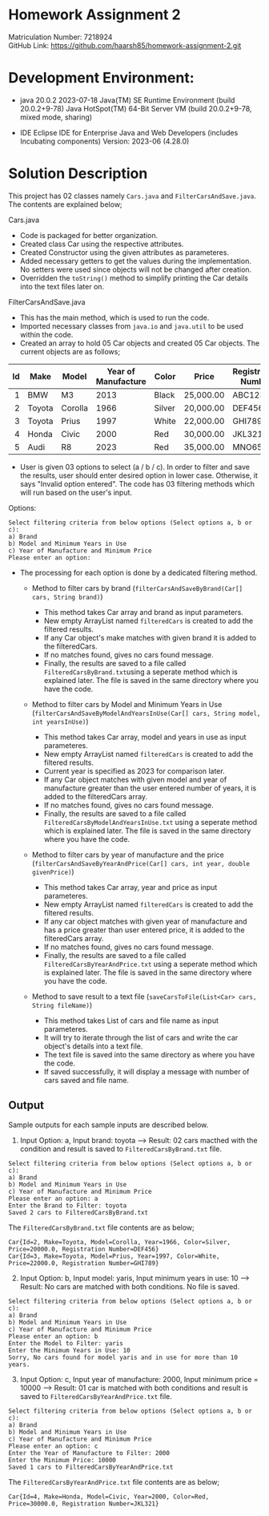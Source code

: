 # Homework Assignment 2
Matriculation Number: 7218924 <br />
GitHub Link: https://github.com/haarsh85/homework-assignment-2.git

# Development Environment:
- java 20.0.2 2023-07-18
Java(TM) SE Runtime Environment (build 20.0.2+9-78)
Java HotSpot(TM) 64-Bit Server VM (build 20.0.2+9-78, mixed mode, sharing)

-	IDE
Eclipse IDE for Enterprise Java and Web Developers (includes Incubating components)
Version: 2023-06 (4.28.0)

# Solution Description
This project has 02 classes namely `Cars.java` and `FilterCarsAndSave.java`. The contents are explained below;

Cars.java
- Code is packaged for better organization.
- Created class Car using the respective attributes.
- Created Constructor using the given attributes as parameteres.
- Added necessary getters to get the values during the implementation. No setters were used since objects will not be changed after creation.
- Overridden the `toString()` method to simplify printing the Car details into the text files later on.

FilterCarsAndSave.java
- This has the main method, which is used to run the code.
- Imported necessary classes from `java.io` and `java.util` to be used within the code.
- Created an array to hold 05 Car objects and created 05 Car objects. The current objects are as follows;

| Id | Make  | Model  | Year of Manufacture | Color | Price    | Registration Number |
|---:|-------|--------|---------------------|-------|----------|---------------------|
|   1| BMW   | M3     | 2013                | Black | 25,000.00| ABC123              |
|   2| Toyota| Corolla| 1966                | Silver| 20,000.00| DEF456              |
|   3| Toyota| Prius  | 1997                | White | 22,000.00| GHI789              |
|   4| Honda | Civic  | 2000                | Red   | 30,000.00| JKL321              |
|   5| Audi  | R8     | 2023                | Red   | 35,000.00| MNO654              |

- User is given 03 options to select (a / b / c). In order to filter and save the results, user should enter desired option in lower case. Otherwise, it says "Invalid option entered". The code has 03 filtering methods which will run based on the user's input.

Options:
```
Select filtering criteria from below options (Select options a, b or c): 
a) Brand
b) Model and Minimum Years in Use
c) Year of Manufacture and Minimum Price
Please enter an option: 
```
- The processing for each option is done by a dedicated filtering method.
  - Method to filter cars by brand (`filterCarsAndSaveByBrand(Car[] cars, String brand)`)
    - This method takes Car array and brand as input parameters.
    - New empty ArrayList named `filteredCars` is created to add the filtered results.
    - If any Car object's make matches with given brand it is added to the filteredCars.
    - If no matches found, gives no cars found message.
    - Finally, the results are saved to a file called `FilteredCarsByBrand.txt`using a seperate method which is explained later. The file is saved in the same directory where you have the code.

  - Method to filter cars by Model and Minimum Years in Use (`filterCarsAndSaveByModelAndYearsInUse(Car[] cars, String model, int yearsInUse)`)
    - This method takes Car array, model and years in use as input parameteres.
    - New empty ArrayList named `filteredCars` is created to add the filtered results.
    - Current year is specified as 2023 for comparison later.
    - If any Car object matches with given model and year of manufacture greater than the user entered number of years, it is added to the filteredCars array.
    - If no matches found, gives no cars found message.
    - Finally, the results are saved to a file called `FilteredCarsByModelAndYearsInUse.txt` using a seperate method which is explained later. The file is saved in the same directory where you have the code.
   
  - Method to filter cars by year of manufacture and the price (`filterCarsAndSaveByYearAndPrice(Car[] cars, int year, double givenPrice)`)
    - This method takes Car array, year and price as input parameteres.
    - New empty ArrayList named `filteredCars` is created to add the filtered results.
    - If any car object matches with given year of manufacture and has a price greater than user entered price, it is added to the filteredCars array.
    - If no matches found, gives no cars found message.
    - Finally, the results are saved to a file called `FilteredCarsByYearAndPrice.txt` using a seperate method which is explained later. The file is saved in the same directory where you have the code.
   
  - Method to save result to a text file (`saveCarsToFile(List<Car> cars, String fileName)`)
    - This method takes List of cars and file name as input parameteres.
    - It will try to iterate through the list of cars and write the car object's details into a text file.
    - The text file is saved into the same directory as where you have the code.
    - If saved successfully, it will display a message with number of cars saved and file name. 

## Output
Sample outputs for each sample inputs are described below. <br />
1) Input Option: a, Input brand: toyota --> Result: 02 cars macthed with the condition and result is saved to `FilteredCarsByBrand.txt` file.
```
Select filtering criteria from below options (Select options a, b or c): 
a) Brand
b) Model and Minimum Years in Use
c) Year of Manufacture and Minimum Price
Please enter an option: a
Enter the Brand to Filter: toyota
Saved 2 cars to FilteredCarsByBrand.txt
```
The `FilteredCarsByBrand.txt` file contents are as below;
```
Car{Id=2, Make=Toyota, Model=Corolla, Year=1966, Color=Silver, Price=20000.0, Registration Number=DEF456}
Car{Id=3, Make=Toyota, Model=Prius, Year=1997, Color=White, Price=22000.0, Registration Number=GHI789}
```

2) Input Option: b, Input model: yaris, Input minimum years in use: 10 --> Result: No cars are matched with both conditions. No file is saved.
```
Select filtering criteria from below options (Select options a, b or c): 
a) Brand
b) Model and Minimum Years in Use
c) Year of Manufacture and Minimum Price
Please enter an option: b
Enter the Model to Filter: yaris
Enter the Minimum Years in Use: 10
Sorry, No cars found for model yaris and in use for more than 10 years.
```

3) Input Option: c, Input year of manufacture: 2000, Input minimum price = 10000 --> Result: 01 car is matched with both conditions and result is saved to `FilteredCarsByYearAndPrice.txt` file.
```
Select filtering criteria from below options (Select options a, b or c): 
a) Brand
b) Model and Minimum Years in Use
c) Year of Manufacture and Minimum Price
Please enter an option: c
Enter the Year of Manufacture to Filter: 2000
Enter the Minimum Price: 10000
Saved 1 cars to FilteredCarsByYearAndPrice.txt
```
The `FilteredCarsByYearAndPrice.txt` file contents are as below;
```
Car{Id=4, Make=Honda, Model=Civic, Year=2000, Color=Red, Price=30000.0, Registration Number=JKL321}
```
